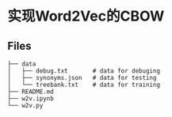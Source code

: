 # 实现Word2Vec的CBOW


## Files

```
├── data
│   ├── debug.txt       # data for debuging
│   ├── synonyms.json   # data for testing
│   └── treebank.txt    # data for training
├── README.md
├── w2v.ipynb
└── w2v.py
```
